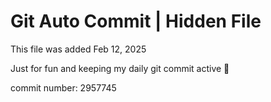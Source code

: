 # Git Auto Commit | Hidden File

This file was added Feb 12, 2025

Just for fun and keeping my daily git commit active 🤪

commit number: 2957745
